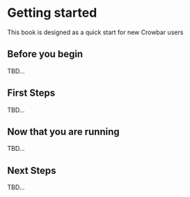 # Getting started

This book is designed as a quick start for new Crowbar users


## Before you begin

TBD...


## First Steps

TBD...


## Now that you are running

TBD...


## Next Steps

TBD...

